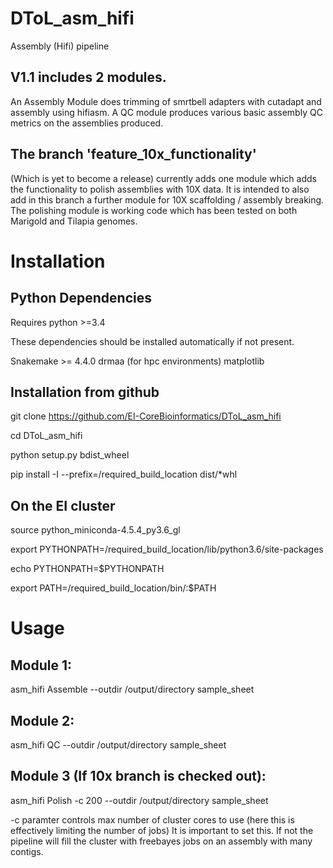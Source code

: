 # DToL_asm_hifi
Assembly (Hifi) pipeline

## V1.1 includes 2 modules.

An Assembly Module does trimming of smrtbell adapters with cutadapt and assembly using hifiasm.
A QC module produces various basic assembly QC metrics on the assemblies produced.

## The branch 'feature_10x_functionality'
(Which is yet to become a release) currently adds one module which adds the functionality to polish assemblies with 10X data.
It is intended to also add in this branch a further module for 10X scaffolding / assembly breaking.
The polishing module is working code which has been tested on both Marigold and Tilapia genomes.

# Installation

## Python Dependencies

Requires python >=3.4

These dependencies should be installed automatically if not present.

Snakemake >= 4.4.0 
drmaa (for hpc environments)
matplotlib

## Installation from github

git clone https://github.com/EI-CoreBioinformatics/DToL_asm_hifi

cd DToL_asm_hifi

python setup.py bdist_wheel

pip install -I --prefix=/required_build_location dist/*whl

## On the EI cluster

source python_miniconda-4.5.4_py3.6_gl

export PYTHONPATH=/required_build_location/lib/python3.6/site-packages

echo PYTHONPATH=$PYTHONPATH

export PATH=/required_build_location/bin/:$PATH

# Usage

## Module 1:

asm_hifi Assemble --outdir /output/directory sample_sheet

## Module 2:

asm_hifi QC --outdir /output/directory sample_sheet

## Module 3 (If 10x branch is checked out):

asm_hifi Polish -c 200 --outdir /output/directory sample_sheet

-c paramter controls max number of cluster cores to use (here this is effectively limiting the number of jobs)
It is important to set this. If not the pipeline will fill the cluster with freebayes jobs on an assembly with many contigs. 

